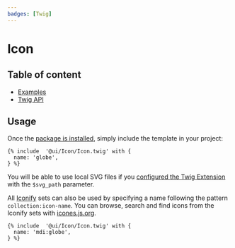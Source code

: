 ```yaml
---
badges: [Twig]
---
```


# Icon <Badges :texts="$frontmatter.badges" />

## Table of content

- [Examples](./examples.md)
- [Twig API](./twig-api.md)

## Usage

Once the [package is installed](/guide/installation/), simply include the template in your project:

```twig
{% include  '@ui/Icon/Icon.twig' with {
  name: 'globe',
} %}
```

You will be able to use local SVG files if you [configured the Twig Extension](/guide/installation/#in-a-twig-project) with the `$svg_path` parameter.

All [Iconify](https://iconify.design/) sets can also be used by specifying a name following the pattern `collection:icon-name`. You can browse, search and find icons from the Iconify sets with [icones.js.org](https://icones.js.org).

```twig
{% include  '@ui/Icon/Icon.twig' with {
  name: 'mdi:globe',
} %}
```
